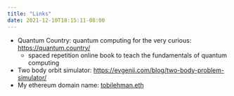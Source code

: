 ```yaml
---
title: "Links"
date: 2021-12-10T18:15:11-08:00
---
```


- Quantum Country: quantum computing for the very curious: https://quantum.country/
    - spaced repetition online book to teach the fundamentals of quantum computing
- Two body orbit simulator: https://evgenii.com/blog/two-body-problem-simulator/
- My ethereum domain name: [tobilehman.eth](https://app.ens.domains/name/tobilehman.eth)

